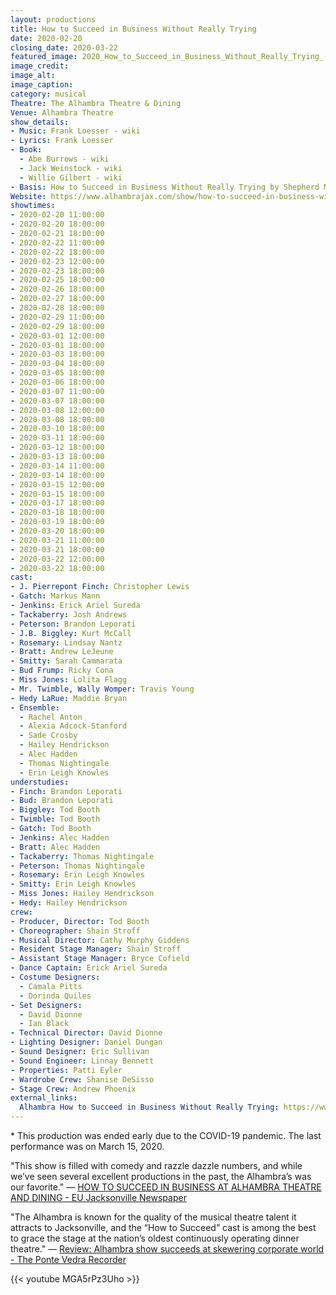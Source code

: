 ```yaml
---
layout: productions
title: How to Succeed in Business Without Really Trying
date: 2020-02-20
closing_date: 2020-03-22
featured_image: 2020_How_to_Succeed_in_Business_Without_Really_Trying_(musical).png
image_credit:
image_alt:
image_caption:
category: musical
Theatre: The Alhambra Theatre & Dining
Venue: Alhambra Theatre
show_details:
- Music: Frank Loesser - wiki
- Lyrics: Frank Loesser
- Book: 
  - Abe Burrows - wiki
  - Jack Weinstock - wiki
  - Willie Gilbert - wiki
- Basis: How to Succeed in Business Without Really Trying by Shepherd Mead
Website: https://www.alhambrajax.com/show/how-to-succeed-in-business-without-really-trying/
showtimes:
- 2020-02-20 11:00:00
- 2020-02-20 18:00:00
- 2020-02-21 18:00:00
- 2020-02-22 11:00:00
- 2020-02-22 18:00:00
- 2020-02-23 12:00:00
- 2020-02-23 18:00:00
- 2020-02-25 18:00:00
- 2020-02-26 18:00:00
- 2020-02-27 18:00:00
- 2020-02-28 18:00:00
- 2020-02-29 11:00:00
- 2020-02-29 18:00:00
- 2020-03-01 12:00:00
- 2020-03-01 18:00:00
- 2020-03-03 18:00:00
- 2020-03-04 18:00:00
- 2020-03-05 18:00:00
- 2020-03-06 18:00:00
- 2020-03-07 11:00:00
- 2020-03-07 18:00:00
- 2020-03-08 12:00:00
- 2020-03-08 18:00:00
- 2020-03-10 18:00:00
- 2020-03-11 18:00:00
- 2020-03-12 18:00:00
- 2020-03-13 18:00:00
- 2020-03-14 11:00:00
- 2020-03-14 18:00:00
- 2020-03-15 12:00:00
- 2020-03-15 18:00:00
- 2020-03-17 18:00:00
- 2020-03-18 18:00:00
- 2020-03-19 18:00:00
- 2020-03-20 18:00:00
- 2020-03-21 11:00:00
- 2020-03-21 18:00:00
- 2020-03-22 12:00:00
- 2020-03-22 18:00:00
cast:
- J. Pierrepont Finch: Christopher Lewis
- Gatch: Markus Mann
- Jenkins: Erick Ariel Sureda
- Tackaberry: Josh Andrews
- Peterson: Brandon Leporati
- J.B. Biggley: Kurt McCall
- Rosemary: Lindsay Nantz
- Bratt: Andrew LeJeune
- Smitty: Sarah Cammarata
- Bud Frump: Ricky Cona
- Miss Jones: Lolita Flagg
- Mr. Twimble, Wally Womper: Travis Young
- Hedy LaRue: Maddie Bryan
- Ensemble:
  - Rachel Anton
  - Alexia Adcock-Stanford
  - Sade Crosby
  - Hailey Hendrickson
  - Alec Hadden
  - Thomas Nightingale
  - Erin Leigh Knowles
understudies:
- Finch: Brandon Leporati
- Bud: Brandon Leporati
- Biggley: Tod Booth
- Twimble: Tod Booth
- Gatch: Tod Booth
- Jenkins: Alec Hadden
- Bratt: Alec Hadden
- Tackaberry: Thomas Nightingale
- Peterson: Thomas Nightingale
- Rosemary: Erin Leigh Knowles
- Smitty: Erin Leigh Knowles
- Miss Jones: Hailey Hendrickson
- Hedy: Hailey Hendrickson
crew:
- Producer, Director: Tod Booth
- Choreographer: Shain Stroff
- Musical Director: Cathy Murphy Giddens
- Resident Stage Manager: Shain Stroff
- Assistant Stage Manager: Bryce Cofield
- Dance Captain: Erick Ariel Sureda
- Costume Designers:
  - Camala Pitts
  - Dorinda Quiles
- Set Designers:
  - David Dionne
  - Ian Black
- Technical Director: David Dionne
- Lighting Designer: Daniel Dungan
- Sound Designer: Eric Sullivan
- Sound Engineer: Linnay Bennett
- Properties: Patti Eyler
- Wardrobe Crew: Shanise DeSisso
- Stage Crew: Andrew Phoenix
external_links:
  Alhambra How to Succeed in Business Without Really Trying: https://www.alhambrajax.com/show/how-to-succeed-in-business-without-really-trying/
---
```

\* This production was ended early due to the COVID-19 pandemic. The last performance was on March 15, 2020.

"This show is filled with comedy and razzle dazzle numbers, and while we’ve seen several excellent productions in the past, the Alhambra’s was our favorite." — [HOW TO SUCCEED IN BUSINESS AT ALHAMBRA THEATRE AND DINING - EU Jacksonville Newspaper](https://eujacksonville.com/2020/02/26/how-to-succeed-in-business-at-alhambra-theatre-and-dining/)

"The Alhambra is known for the quality of the musical theatre talent it attracts to Jacksonville, and the “How to Succeed” cast is among the best to grace the stage at the nation’s oldest continuously operating dinner theatre." — [Review: Alhambra show succeeds at skewering corporate world - The Ponte Vedra Recorder](https://pontevedrarecorder.com/stories/review-alhambra-show-succeeds-at-skewering-corporate-world,10583)

{{< youtube MGA5rPz3Uho >}}